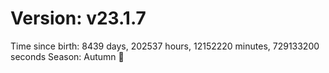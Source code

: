 # Version: v23.1.7
Time since birth: 8439 days, 202537 hours, 12152220 minutes, 729133200 seconds
Season: Autumn 🍁
